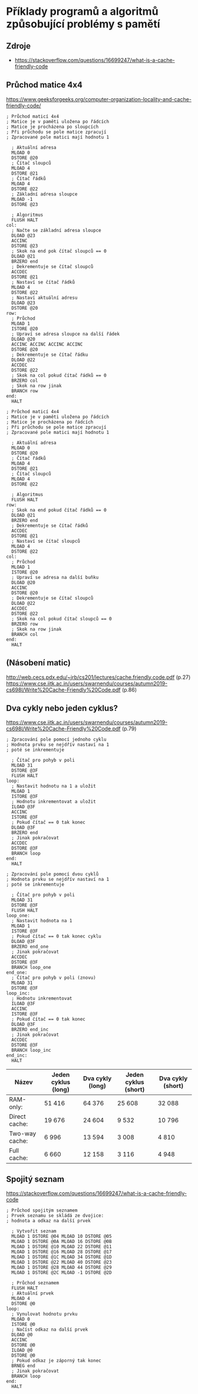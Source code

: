 # Příklady programů a algoritmů způsobující problémy s pamětí
## Zdroje
- https://stackoverflow.com/questions/16699247/what-is-a-cache-friendly-code

## Průchod matice 4x4
https://www.geeksforgeeks.org/computer-organization-locality-and-cache-friendly-code/

```(asm)
; Průchod maticí 4x4
; Matice je v paměti uložena po řádcích
; Matice je procházena po sloupcích
; Při průchodu se pole matice zpracují
; Zpracované pole matici mají hodnotu 1

  ; Aktuální adresa
  MLOAD 0
  DSTORE @20
  ; Čítač sloupců
  MLOAD 4
  DSTORE @21
  ; Čítač řádků
  MLOAD 4
  DSTORE @22
  ; Základní adresa sloupce
  MLOAD -1
  DSTORE @23
  
  ; Algoritmus
  FLUSH HALT
col:
  ; Načte se základní adresa sloupce
  DLOAD @23
  ACCINC
  DSTORE @23
  ; Skok na end pok čítač sloupců == 0
  DLOAD @21
  BRZERO end
  ; Dekrementuje se čítač sloupců
  ACCDEC
  DSTORE @21
  ; Nastaví se čítač řádků
  MLOAD 4
  DSTORE @22
  ; Nastaví aktuální adresu
  DLOAD @23
  DSTORE @20
row:
  ; Průchod
  MLOAD 1
  ISTORE @20
  ; Upraví se adresa sloupce na další řádek
  DLOAD @20
  ACCINC ACCINC ACCINC ACCINC
  DSTORE @20
  ; Dekrementuje se čítač řádku 
  DLOAD @22
  ACCDEC
  DSTORE @22
  ; Skok na col pokud čítač řádků == 0
  BRZERO col
  ; Skok na row jinak
  BRANCH row
end:
  HALT
```

```(asm)
; Průchod maticí 4x4
; Matice je v paměti uložena po řádcích
; Matice je procházena po řádcích
; Při průchodu se pole matice zpracují
; Zpracované pole matici mají hodnotu 1

  ; Aktuální adresa
  MLOAD 0
  DSTORE @20
  ; Čítač řádků
  MLOAD 4
  DSTORE @21
  ; Čítač sloupců
  MLOAD 4
  DSTORE @22
  
  ; Algoritmus
  FLUSH HALT
row:
  ; Skok na end pokud čítač řádků == 0
  DLOAD @21
  BRZERO end
  ; Dekrementuje se čítač řádků
  ACCDEC
  DSTORE @21
  ; Nastaví se čítač sloupců
  MLOAD 4
  DSTORE @22
col:
  ; Průchod
  MLOAD 1
  ISTORE @20
  ; Upraví se adresa na další buňku
  DLOAD @20
  ACCINC
  DSTORE @20
  ; Dekrementuje se čítač sloupců 
  DLOAD @22
  ACCDEC
  DSTORE @22
  ; Skok na col pokud čítač sloupců == 0
  BRZERO row
  ; Skok na row jinak
  BRANCH col
end:
  HALT
```

## (Násobení matic)
http://web.cecs.pdx.edu/~jrb/cs201/lectures/cache.friendly.code.pdf (p.27)
https://www.cse.iitk.ac.in/users/swarnendu/courses/autumn2019-cs698l/Write%20Cache-Friendly%20Code.pdf (p.86)

## Dva cykly nebo jeden cyklus?
https://www.cse.iitk.ac.in/users/swarnendu/courses/autumn2019-cs698l/Write%20Cache-Friendly%20Code.pdf (p.79)

```(asm)
; Zpracování pole pomocí jednoho cyklu
; Hodnota prvku se nejdřív nastaví na 1
; poté se inkrementuje

  ; Čítač pro pohyb v poli
  MLOAD 31
  DSTORE @3F
  FLUSH HALT
loop:
  ; Nastavit hodnotu na 1 a uložit
  MLOAD 1
  ISTORE @3F
  ; Hodnotu inkrementovat a uložit
  ILOAD @3F
  ACCINC
  ISTORE @3F
  ; Pokud čítač == 0 tak konec
  DLOAD @3F
  BRZERO end
  ; Jinak pokračovat
  ACCDEC
  DSTORE @3F
  BRANCH loop
end:
  HALT
```

```(asm)
; Zpracování pole pomocí dvou cyklů
; Hodnota prvku se nejdřív nastaví na 1
; poté se inkrementuje

  ; Čítač pro pohyb v poli
  MLOAD 31
  DSTORE @3F
  FLUSH HALT
loop_one:
  ; Nastavit hodnota na 1
  MLOAD 1
  ISTORE @3F
  ; Pokud čítač == 0 tak konec cyklu
  DLOAD @3F
  BRZERO end_one
  ; Jinak pokračovat
  ACCDEC
  DSTORE @3F
  BRANCH loop_one
end_one:
  ; Čítač pro pohyb v poli (znovu)
  MLOAD 31
  DSTORE @3F
loop_inc:
  ; Hodnotu inkrementovat
  ILOAD @3F
  ACCINC
  ISTORE @3F
  ; Pokud čítač == 0 tak konec
  DLOAD @3F
  BRZERO end_inc
  ; Jinak pokračovat
  ACCDEC
  DSTORE @3F
  BRANCH loop_inc
end_inc:
  HALT
```

|Název|Jeden cyklus (long)|Dva cykly (long)|Jeden cyklus (short)|Dva cykly (short)|
|-|-|-|-|-|
|RAM-only:|51 416|64 376|25 608|32 088|
|Direct cache:|19 676|24 604|9 532|10 796|
|Two-way cache:|6 996|13 594|3 008|4 810|
|Full cache:|6 660|12 158|3 116|4 948|


## Spojitý seznam
https://stackoverflow.com/questions/16699247/what-is-a-cache-friendly-code

```(asm)
; Průchod spojitým seznamem
; Prvek seznamu se skládá ze dvojice:
; hodnota a odkaz na další prvek

  ; Vytvořit seznam
  MLOAD 1 DSTORE @04 MLOAD 10 DSTORE @05
  MLOAD 1 DSTORE @0A MLOAD 16 DSTORE @0B
  MLOAD 1 DSTORE @10 MLOAD 22 DSTORE @11
  MLOAD 1 DSTORE @16 MLOAD 28 DSTORE @17
  MLOAD 1 DSTORE @1C MLOAD 34 DSTORE @1D
  MLOAD 1 DSTORE @22 MLOAD 40 DSTORE @23
  MLOAD 1 DSTORE @28 MLOAD 44 DSTORE @29
  MLOAD 1 DSTORE @2C MLOAD -1 DSTORE @2D

  ; Průchod seznamem
  FLUSH HALT
  ; Aktuální prvek
  MLOAD 4
  DSTORE @0
loop:
  ; Vynulovat hodnotu prvku
  MLOAD 0
  ISTORE @0
  ; Načíst odkaz na další prvek
  DLOAD @0
  ACCINC
  DSTORE @0
  ILOAD @0
  DSTORE @0
  ; Pokud odkaz je záporný tak konec
  BRNEG end
  ; Jinak pokračovat
  BRANCH loop
end:
  HALT
```
